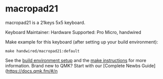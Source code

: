 # macropad21

macropad21 is a 21keys 5x5 keyboard.

Keyboard Maintainer: 
Hardware Supported: Pro Micro, handwired 

Make example for this keyboard (after setting up your build environment):

    make handwired/macropad21:default

See the [build environment setup](https://docs.qmk.fm/#/getting_started_build_tools) and the [make instructions](https://docs.qmk.fm/#/getting_started_make_guide) for more information. Brand new to QMK? Start with our [Complete Newbs Guide](https://docs.qmk.fm/#/n
